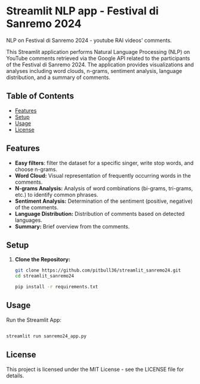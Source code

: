 # Streamlit NLP app - Festival di Sanremo 2024
NLP on Festival di Sanremo 2024 - youtube RAI videos' comments.

This Streamlit application performs Natural Language Processing (NLP) on YouTube comments retrieved via the Google API related to the participants of the Festival di Sanremo 2024. The application provides visualizations and analyses including word clouds, n-grams, sentiment analysis, language distribution, and a summary of comments.

## Table of Contents

- [Features](#features)
- [Setup](#setup)
- [Usage](#usage)
- [License](#license)

## Features

- **Easy filters**: filter the dataset for a specific singer, write stop words, and choose n-grams.
- **Word Cloud:** Visual representation of frequently occurring words in the comments.
- **N-grams Analysis:** Analysis of word combinations (bi-grams, tri-grams, etc.) to identify common phrases.
- **Sentiment Analysis:** Determination of the sentiment (positive, negative) of the comments.
- **Language Distribution:** Distribution of comments based on detected languages.
- **Summary:** Brief overview from the comments.

## Setup

1. **Clone the Repository:**
   ```bash
   git clone https://github.com/pitbull36/streamlit_sanremo24.git
   cd streamlit_sanremo24

   pip install -r requirements.txt

   ```

## Usage

Run the Streamlit App:

```bash

streamlit run sanremo24_app.py

```
## License

This project is licensed under the MIT License - see the LICENSE file for details.